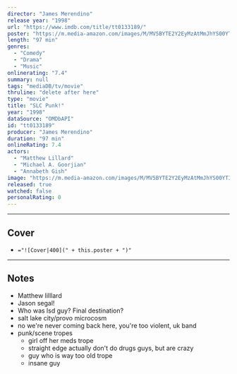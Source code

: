 ```yaml
---
director: "James Merendino"
release year: "1998"
url: "https://www.imdb.com/title/tt0133189/"
poster: "https://m.media-amazon.com/images/M/MV5BYTE2Y2EyMzAtMmJhYS00YTI2LTk4MTAtNmVmNWY2ZWI3MGI4XkEyXkFqcGdeQXVyNjk1Njg5NTA@._V1_SX300.jpg"
length: "97 min"
genres: 
  - "Comedy"
  - "Drama"
  - "Music"
onlinerating: "7.4"
summary: null
tags: "mediaDB/tv/movie"
thruline: "delete after here"
type: "movie"
title: "SLC Punk!"
year: "1998"
dataSource: "OMDbAPI"
id: "tt0133189"
producer: "James Merendino"
duration: "97 min"
onlineRating: 7.4
actors: 
  - "Matthew Lillard"
  - "Michael A. Goorjian"
  - "Annabeth Gish"
image: "https://m.media-amazon.com/images/M/MV5BYTE2Y2EyMzAtMmJhYS00YTI2LTk4MTAtNmVmNWY2ZWI3MGI4XkEyXkFqcGdeQXVyNjk1Njg5NTA@._V1_SX300.jpg"
released: true
watched: false
personalRating: 0
---
```



---
## Cover

- `="![Cover|400](" + this.poster + ")"`

---
## Notes
- Matthew lilllard
- Jason segal!
- Who was lsd guy? Final destination?
- salt lake city/provo microcosm
- no we're never coming back here, you're too violent, uk band
- punk/scene tropes
	- girl off her meds trope
	- straight edge actually don't do drugs guys, but are crazy
	- guy who is way too old trope
	- insane guy 
